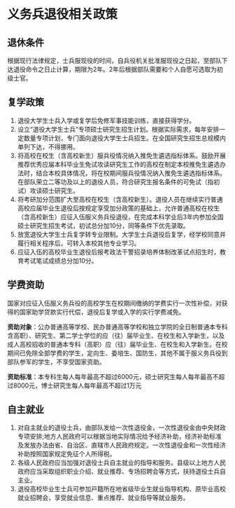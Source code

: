 # 义务兵退役相关政策

## 退休条件

根据现⾏法律规定，⼠兵服现役的时间，⾃兵役机关批准服现役之⽇起，⾄部队下达退役命令之⽇⽌计算，期限为2年。2年后根据部队需要和个⼈⾃愿可选取为初级⼠官。

## 复学政策

1. 退役⼤学⽣⼠兵⼊学或复学后免修军事技能训练，直接获得学分。
2. 设⽴“退役⼤学⽣⼠兵”专项硕⼠研究⽣招⽣计划。根据实际需求，每年安排⼀定数量专项计划，专⻔⾯向退役⼤学⽣⼠兵招⽣。在全国研究⽣招⽣总规模内单列下达，不得挪⽤。
3. 将⾼校在校⽣（含⾼校新⽣）服兵役情况纳⼊推免⽣遴选指标体系。⿎励开展推荐优秀应届本科毕业⽣免试攻读研究⽣⼯作的⾼校在制定本校推免⽣遴选办法时，结合本校具体情况，将在校期间服兵役情况纳⼊推免⽣遴选指标体系。在部队荣⽴⼆等功及以上的退役⼈员，符合研究⽣报名条件的可免试（指初试）攻读硕⼠研究⽣。
4. 将考研加分范围扩⼤⾄⾼校在校⽣（含⾼校新⽣）。退役⼈员在继续实⾏普通⾼校应届毕业⽣退役后按规定享受加分政策的基础上，允许普通⾼校在校⽣（含⾼校新⽣）应征⼊伍服义务兵役退役，在完成本科学业后3年内参加全国硕⼠研究⽣招⽣考试，初试总分加10分，同等条件下优先录取。
5. 放宽退役⼤学⽣⼠兵复学转专业限制。⼤学⽣⼠兵退役后复学，经学校同意并履⾏相关程序后，可转⼊本校其他专业学习。
6. 应征⼊伍的⾼校毕业⽣退役后报考政法⼲警招录培养体制改⾰试点招⽣时，教育考试笔试成绩总分加10分。

## 学费资助

国家对应征⼊伍服义务兵役的⾼校学⽣在校期间缴纳的学费实⾏⼀次性补偿，对获得的国家助学贷款实⾏代偿，退役后复学或⼊学的实⾏学费减免。

**资助对象**：公办普通⾼等学校、⺠办普通⾼等学校和独⽴学院的全⽇制普通本专科含⾼职）、研究⽣、第⼆学⼠学位的应（往）届毕业⽣、在校⽣和⼊学新⽣，以及成⼈⾼校招收的普通本专科（⾼职）应（往）届毕业⽣、在校⽣和⼊学新⽣。在校期间已免除全部学费的学⽣，定向⽣、委培⽣、国防⽣，其他不属于服义务兵役到部队参军的学⽣，不享受国家资助。

**资助标准**：本专科⽣每⼈每年最⾼不超过6000元，硕⼠研究⽣每⼈每年最⾼不超过8000元，博⼠研究⽣每⼈每年最⾼不超过1万元

## 自主就业

1. 对自主就业的退役⼠兵，由部队发给⼀次性退役金，⼀次性退役金由中央财政专项安排;地⽅⼈⺠政府可以根据当地实际情况给予经济补助，经济补助标准及发放办法由省、⾃治区、直辖市⼈⺠政府规定。⼀次性退役⾦和⼀次性经济补助按照国家规定免征个⼈所得税。
2. 各级⼈⺠政府应当加强对退役⼠兵⾃主就业的指导和服务。县级以上地⽅⼈⺠政府应当采取组织职业介绍、就业推荐、专场招聘会等⽅式，扶持退役⼠兵⾃主业。
3. 退役⾼校毕业⽣⼠兵可参加⼾籍所在地省级毕业⽣就业指导机构、原毕业⾼校就业招聘会，享受就业信息、重点推荐、就业指导等就业服务。
